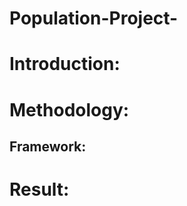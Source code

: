 # Population-Project-

# Introduction:


# Methodology:
## Framework: 
[](Materials/Framework.svg)

# Result:
